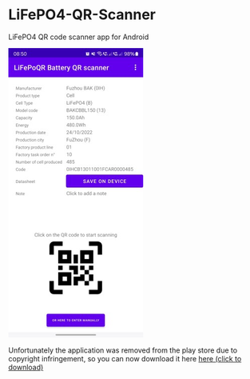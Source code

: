 # LiFePO4-QR-Scanner
LiFePO4 QR code scanner app for Android

![alt text](https://github.com/riromain/LiFePO4-QR-Scanner/blob/main/img/Screenshot_1_25.jpg?raw=true)

Unfortunately the application was removed from the play store due to copyright infringement, so you can now download it here
<a id="raw-url" href="https://raw.githubusercontent.com/RiRomain/LiFePO4-QR-Scanner/main/release/app-release_19.6_65.apk">here (click to download)</a>

